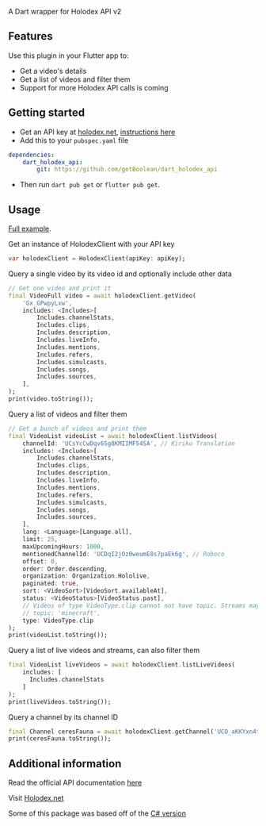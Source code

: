 <!-- 
This README describes the package. If you publish this package to pub.dev,
this README's contents appear on the landing page for your package.

For information about how to write a good package README, see the guide for
[writing package pages](https://dart.dev/guides/libraries/writing-package-pages). 

For general information about developing packages, see the Dart guide for
[creating packages](https://dart.dev/guides/libraries/create-library-packages)
and the Flutter guide for
[developing packages and plugins](https://flutter.dev/developing-packages). 
-->

<!-- markdownlint-disable MD041 -->

A Dart wrapper for Holodex API v2

<!-- markdownlint-enable MD041 -->

## Features

Use this plugin in your Flutter app to:

- Get a video's details
- Get a list of videos and filter them
- Support for more Holodex API calls is coming

## Getting started

- Get an API key at [holodex.net](holodex.net), [instructions here](https://holodex.stoplight.io/docs/holodex/ZG9jOjQ2Nzk1-getting-started)
- Add this to your `pubspec.yaml` file

```yaml
dependencies:
    dart_holodex_api:
        git: https://github.com/getBoolean/dart_holodex_api
```

- Then run `dart pub get` or `flutter pub get`.

## Usage

[Full example](https://github.com/getBoolean/dart_holodex_api/blob/main/example/example_holodex/bin/example_holodex.dart).

Get an instance of HolodexClient with your API key

```dart
var holodexClient = HolodexClient(apiKey: apiKey);
```

Query a single video by its video id and optionally include other data

```dart
// Get one video and print it
final VideoFull video = await holodexClient.getVideo(
    'Gx_GPwpyLxw',
    includes: <Includes>[
        Includes.channelStats,
        Includes.clips,
        Includes.description,
        Includes.liveInfo,
        Includes.mentions,
        Includes.refers,
        Includes.simulcasts,
        Includes.songs,
        Includes.sources,
    ],
);
print(video.toString());
```

Query a list of videos and filter them

```dart
// Get a bunch of videos and print them
final VideoList videoList = await holodexClient.listVideos(
    channelId: 'UCsYcCwDqv6Sg8KMIIMF54SA', // Kiriku Translation
    includes: <Includes>[
        Includes.channelStats,
        Includes.clips,
        Includes.description,
        Includes.liveInfo,
        Includes.mentions,
        Includes.refers,
        Includes.simulcasts,
        Includes.songs,
        Includes.sources,
    ],
    lang: <Language>[Language.all],
    limit: 25,
    maxUpcomingHours: 1000,
    mentionedChannelId: 'UCDqI2jOz0weumE8s7paEk6g', // Roboco
    offset: 0,
    order: Order.descending,
    organization: Organization.Hololive,
    paginated: true,
    sort: <VideoSort>[VideoSort.availableAt],
    status: <VideoStatus>[VideoStatus.past],
    // Videos of type VideoType.clip cannot not have topic. Streams may or may not have topic.
    // topic: 'minecraft',
    type: VideoType.clip
);
print(videoList.toString());
```

Query a list of live videos and streams, can also filter them

```dart
final VideoList liveVideos = await holodexClient.listLiveVideos(
    includes: [
      Includes.channelStats
    ]
);
print(liveVideos.toString());
```

Query a channel by its channel ID

```dart
final Channel ceresFauna = await holodexClient.getChannel('UCO_aKKYxn4tvrqPjcTzZ6EQ');
print(ceresFauna.toString());
```

## Additional information

Read the official API documentation [here](https://holodex.stoplight.io/docs/holodex/ZG9jOjQ2Nzk1-getting-started)

Visit [Holodex.net](https://holodex.net/)

Some of this package was based off of the [C# version](https://github.com/EBro912/Holodex.NET)
